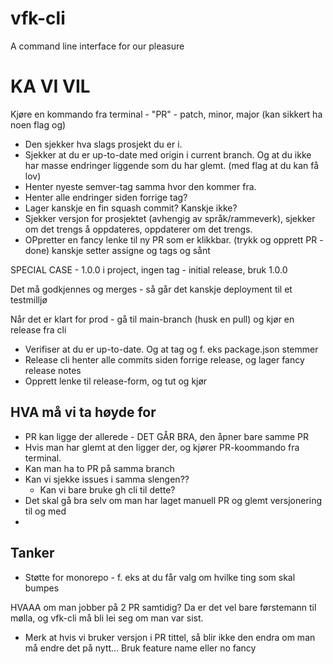 # vfk-cli
A command line interface for our pleasure


# KA VI VIL

Kjøre en kommando fra terminal - "PR" - patch, minor, major (kan sikkert ha noen flag og)

- Den sjekker hva slags prosjekt du er i.
- Sjekker at du er up-to-date med origin i current branch. Og at du ikke har masse endringer liggende som du har glemt. (med flag at du kan få lov)
- Henter nyeste semver-tag samma hvor den kommer fra.
- Henter alle endringer siden forrige tag?
- Lager kanskje en fin squash commit? Kanskje ikke?
- Sjekker versjon for prosjektet (avhengig av språk/rammeverk), sjekker om det trengs å oppdateres, oppdaterer om det trengs.
- OPpretter en fancy lenke til ny PR som er klikkbar. (trykk og opprett PR - done) kanskje setter assigne og tags og sånt

SPECIAL CASE - 1.0.0 i project, ingen tag - initial release, bruk 1.0.0



Det må godkjennes og merges - så går det kanskje deployment til et testmilljø

Når det er klart for prod - gå til main-branch (husk en pull) og kjør en release fra cli
- Verifiser at du er up-to-date. Og at tag og f. eks package.json stemmer
- Release cli henter alle commits siden forrige release, og lager fancy release notes
- Opprett lenke til release-form, og tut og kjør


## HVA må vi ta høyde for

- PR kan ligge der allerede - DET GÅR BRA, den åpner bare samme PR
- Hvis man har glemt at den ligger der, og kjører PR-koommando fra terminal.
- Kan man ha to PR på samma branch
- Kan vi sjekke issues i samma slengen??
  - Kan vi bare bruke gh cli til dette?
- Det skal gå bra selv om man har laget manuell PR og glemt versjonering til og med
- 


## Tanker
- Støtte for monorepo - f. eks at du får valg om hvilke ting som skal bumpes



HVAAA om man jobber på 2 PR samtidig? Da er det vel bare førstemann til mølla, og vfk-cli må bli lei seg om man var sist.
- Merk at hvis vi bruker versjon i PR tittel, så blir ikke den endra om man må endre det på nytt... Bruk feature name eller no fancy




